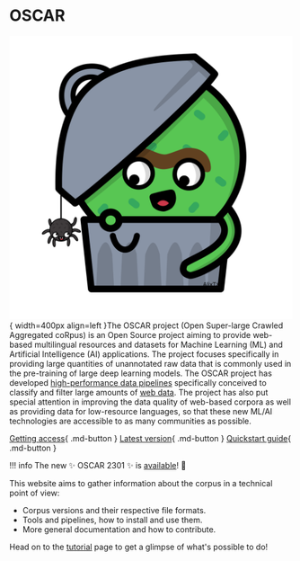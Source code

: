 # OSCAR


![OSCAR Logo](static/media/oscar.png){ width=400px align=left }The OSCAR project (Open Super-large Crawled Aggregated coRpus) is an Open Source project aiming to provide web-based multilingual resources and datasets for Machine Learning (ML) and Artificial Intelligence (AI) applications. The project focuses specifically in providing large quantities of unannotated raw data that is commonly used in the pre-training of large deep learning models. The OSCAR project has developed [high-performance data pipelines](https://github.com/oscar-project/ungoliant) specifically conceived to classify and filter large amounts of [web data](https://commoncrawl.org). The project has also put special attention in improving the data quality of web-based corpora as well as providing data for low-resource languages, so that these new ML/AI technologies are accessible to as many communities as possible.

[Getting access](./accessing.md){ .md-button }
[Latest version](./versions/oscar-2301.md){ .md-button }
[Quickstart guide](./quickstart.md){ .md-button }

!!! info
    The new :sparkles: OSCAR 2301 :sparkles: is [available](./versions/oscar-2301.md)! :partying_face:

This website aims to gather information about the corpus in a technical point of view:

- Corpus versions and their respective file formats.
- Tools and pipelines, how to install and use them.
- More general documentation and how to contribute.

Head on to the [tutorial](tutorial) page to get a glimpse of what's possible to do!

